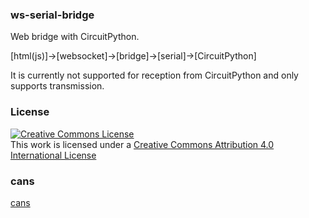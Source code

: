 ### ws-serial-bridge

Web bridge with CircuitPython.

[html(js)]->[websocket]->[bridge]->[serial]->[CircuitPython]

It is currently not supported for reception from CircuitPython and only supports transmission.

### License

<a rel="license" href="http://creativecommons.org/licenses/by/4.0/"><img alt="Creative Commons License" style="border-width:0" src="https://i.creativecommons.org/l/by/4.0/88x31.png" /></a><br />This work is licensed under a <a rel="license" href="http://creativecommons.org/licenses/by/4.0/">Creative Commons Attribution 4.0 International License</a>

### cans 

[cans](./page/cans-simulator/cans/index.html)




